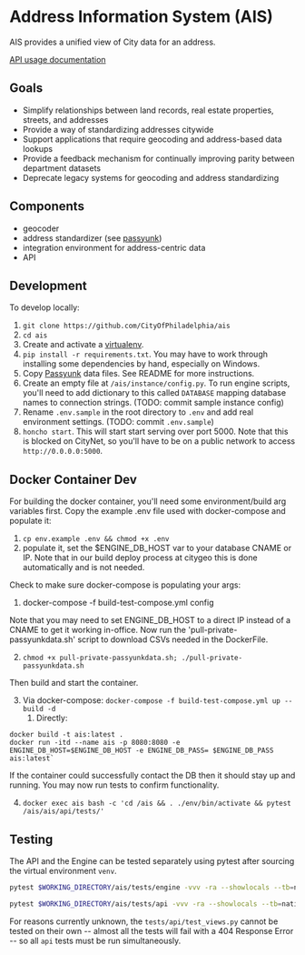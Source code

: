 # Address Information System (AIS)

AIS provides a unified view of City data for an address.

[API usage documentation](https://github.com/CityOfPhiladelphia/ais/blob/master/docs/APIUSAGE.md)

## Goals

- Simplify relationships between land records, real estate properties, streets, and addresses
- Provide a way of standardizing addresses citywide
- Support applications that require geocoding and address-based data lookups
- Provide a feedback mechanism for continually improving parity between department datasets
- Deprecate legacy systems for geocoding and address standardizing

## Components

- geocoder
- address standardizer (see [passyunk](https://github.com/cityofphiladelphia/passyunk))
- integration environment for address-centric data
- API

## Development

To develop locally:

1. `git clone https://github.com/CityOfPhiladelphia/ais`
2. `cd ais`
3. Create and activate a [virtualenv](https://virtualenv.pypa.io/en/stable/).
4. `pip install -r requirements.txt`. You may have to work through installing some dependencies by hand, especially on Windows.
5. Copy [Passyunk](https://github.com/cityofphiladelphia/passyunk) data files. See README for more instructions.
6. Create an empty file at `/ais/instance/config.py`. To run engine scripts, you'll need to add dictionary to this called `DATABASE` mapping database names to connection strings. (TODO: commit sample instance config)
7. Rename `.env.sample` in the root directory to `.env` and add real environment settings. (TODO: commit `.env.sample`)
8. `honcho start`. This will start start serving over port 5000. Note that this is blocked on CityNet, so you'll have to be on a public network to access `http://0.0.0.0:5000`.

## Docker Container Dev

For building the docker container, you'll need some environment/build arg variables first. Copy the example .env file used with docker-compose and populate it:

1. `cp env.example .env && chmod +x .env` 
2. populate it, set the $ENGINE_DB_HOST var to your database CNAME or IP. Note that in our build deploy process at citygeo this is done automatically and is not needed.

Check to make sure docker-compose is populating your args:

1. docker-compose -f build-test-compose.yml config

Note that you may need to set ENGINE_DB_HOST to a direct IP instead of a CNAME to get it working in-office.
Now run the 'pull-private-passyunkdata.sh' script to download CSVs needed in the DockerFile.

2. `chmod +x pull-private-passyunkdata.sh; ./pull-private-passyunkdata.sh` 

Then build and start the container.

3. Via docker-compose: `docker-compose -f build-test-compose.yml up --build -d` 
    1. Directly:
```
docker build -t ais:latest .
docker run -itd --name ais -p 8080:8080 -e ENGINE_DB_HOST=$ENGINE_DB_HOST -e ENGINE_DB_PASS= $ENGINE_DB_PASS ais:latest` 
```

If the container could successfully contact the DB then it should stay up and running. You may now run tests to confirm functionality.

4. `docker exec ais bash -c 'cd /ais && . ./env/bin/activate && pytest /ais/ais/api/tests/'`

## Testing
The API and the Engine can be tested separately using pytest after sourcing the virtual environment `venv`.
```bash
pytest $WORKING_DIRECTORY/ais/tests/engine -vvv -ra --showlocals --tb=native --disable-warnings --skip=$skip_engine_tests 

pytest $WORKING_DIRECTORY/ais/tests/api -vvv -ra --showlocals --tb=native --disable-warnings --skip=$skip_api_tests 
```
For reasons currently unknown, the `tests/api/test_views.py` cannot be tested on their own -- almost all the tests will fail with a 404 Response Error -- so all `api` tests must be run simultaneously.
